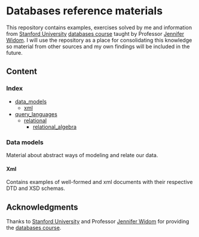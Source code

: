 # Databases reference materials

This repository contains examples, exercises solved by me and information from [Stanford University](https://www.stanford.edu/) [databases course](https://lagunita.stanford.edu/courses/Home/Databases/Engineering/about) taught by Professor [Jennifer Widom](https://cs.stanford.edu/people/widom/). I will use the repository as a place for consolidating this knowledge so material from other sources and my own findings will be included in the future.

## Content

### Index

- [data_models](data_models)
  - [xml](data_models/xml/)
- [query_languages](query_languages)
  - [relational](query_languages/relational/)
    - [relational_algebra](query_languages/relational/relational_algebra/)

### Data models

Material about abstract ways of modeling and relate our data.

#### Xml

Contains examples of well-formed and xml documents with their respective DTD and XSD schemas.

## Acknowledgments

Thanks to [Stanford University](https://www.stanford.edu/) and Professor [Jennifer Widom](https://cs.stanford.edu/people/widom/) for providing the [databases course](https://lagunita.stanford.edu/courses/Home/Databases/Engineering/about).
